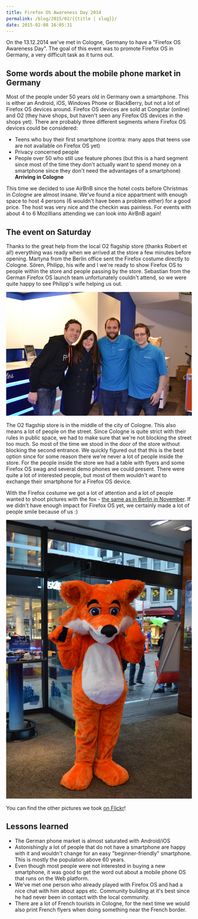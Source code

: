 ```yaml
---
title: Firefox OS Awareness Day 2014
permalink: /blog/2015/02/{{title | slug}}/
date: 2015-02-08 16:05:31
---
```


On the 13.12.2014 we've met in Cologne, Germany to have a "Firefox OS Awareness Day". The goal of this event was to promote Firefox OS in Germany, a very difficult task as it turns out.

<!-- excerpt -->

## Some words about the mobile phone market in Germany

Most of the people under 50 years old in Germany own a smartphone. This is either an Android, iOS, Windows Phone or BlackBerry, but not a lot of Firefox OS devices around. Firefox OS devices are sold at Congstar (online) and O2 (they have shops, but haven't seen any Firefox OS devices in the shops yet). There are probably three different segments where Firefox OS devices could be considered:

*   Teens who buy their first smartphone (contra: many apps that teens use are not available on Firefox OS yet)
*   Privacy concerned people
*   People over 50 who still use feature phones (but this is a hard segment since most of the time they don't actually want to spend money on a smartphone since they don't need the advantages of a smartphone)
**Arriving in Cologne**

This time we decided to use AirBnB since the hotel costs before Christmas in Cologne are almost insane. We've found a nice appartment with enough space to host 4 persons (6 wouldn't have been a problem either) for a good price. The host was very nice and the checkin was painless. For events with about 4 to 6 Mozillians attending we can look into AirBnB again!

## The event on Saturday

Thanks to the great help from the local O2 flagship store (thanks Robert et al!) everything was ready when we arrived at the store a few minutes before opening. Martyna from the Berlin office sent the Firefox costume directly to Cologne. Sören, Philipp, his wife and I we're ready to show Firefox OS to people within the store and people passing by the store. Sebastian from the German Firefox OS launch team unfortunately couldn't attend, so we were quite happy to see Philipp's wife helping us out.

[![Team picture](/images/2015/02/DSC_0126.jpg)](/images/2015/02/DSC_0126.jpg)

The O2 flagship store is in the middle of the city of Cologne. This also means a lot of people on the street. Since Cologne is quite strict with their rules in public space, we had to make sure that we're not blocking the street too much. So most of the time we stood in the door of the store without blocking the second entrance. We quickly figured out that this is the best option since for some reason there we're never a lot of people inside the store. For the people inside the store we had a table with flyers and some Firefox OS swag and several demo phones we could present. There were quite a lot of interested people, but most of them wouldn't want to exchange their smartphone for a Firefox OS device.

With the Firefox costume we got a lot of attention and a lot of people wanted to shoot pictures with the fox - [the same as in Berlin in November](https://www.flickr.com/search/?tags=fx10mozber). If we didn't have enough impact for Firefox OS yet, we certainly made a lot of people smile because of us :)

[![DSC_0019](/images/2015/02/DSC_0019.jpg)](/images/2015/02/DSC_0019.jpg)

You can find the other pictures we took [on Flickr](https://www.flickr.com/photos/128655475@N02/sets/72157650287330397/)!

## Lessons learned

*   The German phone market is almost saturated with Android/iOS
*   Astonishingly a lot of people that do not have a smartphone are happy with it and wouldn't change for an easy "beginner-friendly" smartphone. This is mostly the population above 60 years.
*   Even though most people were not interested in buying a new smartphone, it was good to get the word out about a mobile phone OS that runs on the Web platform.
*   We've met one person who already played with Firefox OS and had a nice chat with him about apps etc. Community building at it's best since he had never been in contact with the local community.
*   There are a lot of French tourists in Cologne, for the next time we would also print French flyers when doing something near the French border.
